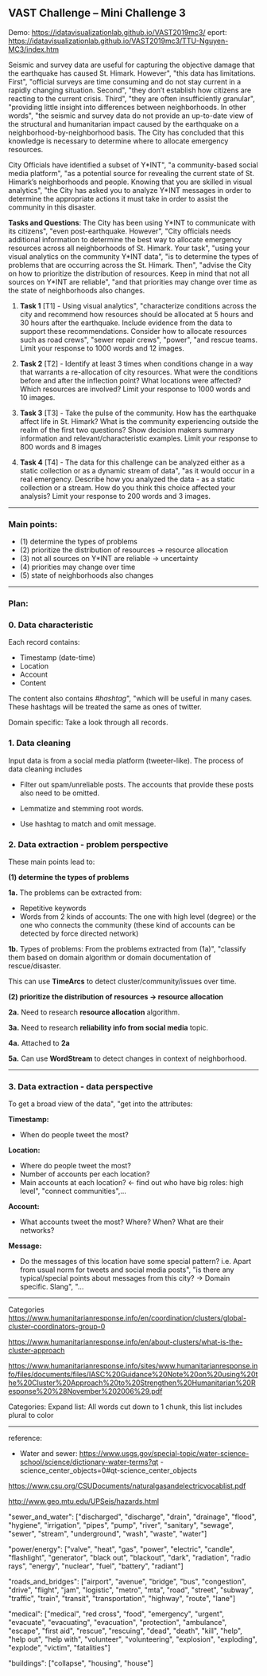 ## VAST Challenge – Mini Challenge 3

Demo: https://idatavisualizationlab.github.io/VAST2019mc3/
eport: https://idatavisualizationlab.github.io/VAST2019mc3/TTU-Nguyen-MC3/index.htm


Seismic and survey data are useful for capturing the objective damage that the earthquake has caused St. Himark. However", "this data has limitations. First", "official surveys are time consuming and do not stay current in a rapidly changing situation. Second", "they don’t establish how citizens are reacting to the current crisis. Third", "they are often insufficiently granular", "providing little insight into differences between neighborhoods. In other words", "the seismic and survey data do not provide an up-to-date view of the structural and humanitarian impact caused by the earthquake on a neighborhood-by-neighborhood basis. The City has concluded that this knowledge is necessary to determine where to allocate emergency resources.

City Officials have identified a subset of Y\*INT", "a community-based social media platform", "as a potential source for
 revealing the current state of St. Himark’s neighborhoods and people. Knowing that you are skilled in visual 
 analytics", "the City has asked you to analyze Y\*INT messages in order to determine the appropriate actions it must take in order to assist the community in this disaster.

**Tasks and Questions**:
The City has been using Y\*INT to communicate with its citizens", "even post-earthquake. However", "City officials needs 
additional information to determine the best way to allocate emergency resources across all neighborhoods of St. 
Himark. Your task", "using your visual analytics on the community Y\*INT data", "is to determine the types of problems 
that are occurring across the St. Himark. Then", "advise the City on how to prioritize the distribution of resources. Keep in mind that not all sources on Y\*INT are reliable", "and that priorities may change over time as the state of neighborhoods also changes.

1. **Task 1** [T1] - Using visual analytics", "characterize conditions across the city and recommend how resources 
should
 be allocated 
at 5 hours and 30 hours after the earthquake. Include evidence from the data to support these recommendations. Consider how to allocate resources such as road crews", "sewer repair crews", "power", "and rescue teams. Limit your response to 1000 words and 12 images.

2. **Task 2** [T2] - Identify at least 3 times when conditions change in a way that warrants a re-allocation of city 
resources. What were the conditions before and after the inflection point? What locations were affected? Which resources are involved? Limit your response to 1000 words and 10 images.

3. **Task 3** [T3] - Take the pulse of the community. How has the earthquake affect life in St. Himark? What is the 
community experiencing outside the realm of the first two questions? Show decision makers summary information and relevant/characteristic examples. Limit your response to 800 words and 8 images

4. **Task 4** [T4] - The data for this challenge can be analyzed either as a static collection or as a dynamic stream 
of data", "as it would occur in a real emergency. Describe how you analyzed the data - as a static collection or a stream. How do you think this choice affected your analysis? Limit your response to 200 words and 3 images.

___

### Main points:
- (1) determine the types of problems
- (2) prioritize the distribution of resources -> resource allocation
- (3) not all sources on Y\*INT are reliable -> uncertainty
- (4) priorities may change over time
- (5) state of neighborhoods also changes

___

### Plan:

### 0. Data characteristic 


Each record contains:

- Timestamp (date-time)
- Location
- Account
- Content

The content also contains *#hashtag*", "which will be useful in many cases. These hashtags will be treated the same as 
ones of twitter. 

Domain specific: Take a look through all records. 


### 1. Data cleaning

Input data is from a social media platform (tweeter-like). The process of data cleaning includes 
- Filter out 
spam/unreliable posts. The accounts that provide these posts also need to be omitted. 

- Lemmatize and stemming root words.

- Use hashtag to match and omit message.

### 2. Data extraction - problem perspective
These main points lead to:

**(1) determine the types of problems**

**1a.** The problems can be extracted from:

- Repetitive keywords
- Words from 2 kinds of accounts: The one with high level (degree) or the one who connects the community (these kind 
of accounts can be detected by force directed network)

**1b.** Types of problems: From the problems extracted from (1a)", "classify them based on domain algorithm or domain 
documentation of 
rescue/disaster.

This can use **TimeArcs** to detect cluster/community/issues over time.

**(2) prioritize the distribution of resources -> resource allocation**

**2a.** Need to research **resource allocation** algorithm.

**3a.** Need to research **reliability info from social media** topic.

**4a.** Attached to **2a**

**5a.** Can use **WordStream** to detect changes in context of neighborhood.

___
### 3. Data extraction - data perspective

To get a broad view of the data", "get into the attributes:

**Timestamp:** 
- When do people tweet the most?

**Location:**

- Where do people tweet the most?
- Number of accounts per each location?
- Main accounts at each location? <- find out who have big roles: high level", "connect communities",...

**Account:**

- What accounts tweet the most? Where? When? What are their networks?

**Message:**

- Do the messages of this location have some special pattern? i.e. Apart from usual norm for tweets and social media 
posts", "is there any typical/special points about messages from this city? -> Domain specific. Slang", "...


___

Categories
https://www.humanitarianresponse.info/en/coordination/clusters/global-cluster-coordinators-group-0

https://www.humanitarianresponse.info/en/about-clusters/what-is-the-cluster-approach

https://www.humanitarianresponse.info/sites/www.humanitarianresponse.info/files/documents/files/IASC%20Guidance%20Note%20on%20using%20the%20Cluster%20Approach%20to%20Strengthen%20Humanitarian%20Response%20%28November%202006%29.pdf

Categories:
Expand list: All words cut down to 1 chunk, this list includes plural to color

---
reference:

- Water and sewer: https://www.usgs.gov/special-topic/water-science-school/science/dictionary-water-terms?qt
-science_center_objects=0#qt-science_center_objects

https://www.csu.org/CSUDocuments/naturalgasandelectricvocablist.pdf

http://www.geo.mtu.edu/UPSeis/hazards.html

"sewer_and_water": ["discharged", "discharge", "drain", "drainage", "flood", "hygiene", "irrigation", "pipes", "pump", "river", "sanitary", "sewage", "sewer", "stream", "underground", "wash", "waste", "water"]

"power/energy": ["valve", "heat", "gas", "power", "electric", "candle", "flashlight", "generator", "black out", "blackout", "dark", "radiation", "radio rays", "energy", "nuclear", "fuel", "battery", "radiant"]

"roads_and_bridges": ["airport", "avenue", "bridge", "bus", "congestion", "drive", "flight", "jam", "logistic", "metro", "mta", "road", "street", "subway", "traffic", "train", "transit", "transportation", "highway", "route", "lane"]

"medical": ["medical", "red cross", "food", "emergency", "urgent", "evacuate", "evacuating", "evacuation", "protection", "ambulance", "escape", "first aid", "rescue", "rescuing", "dead", "death", "kill", "help", "help out", "help with", "volunteer", "volunteering", "explosion", "exploding", "explode", "victim", "fatalities"]

"buildings": ["collapse", "housing", "house"]
